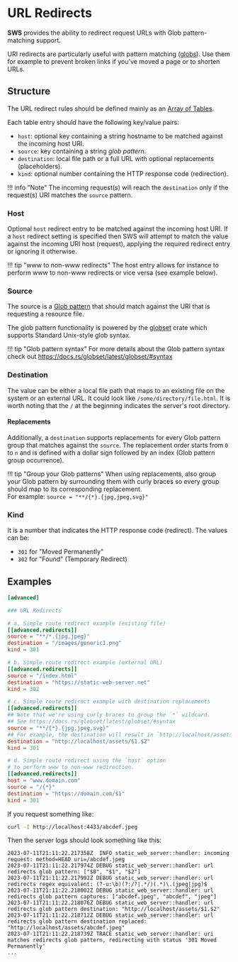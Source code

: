 # URL Redirects 

**SWS** provides the ability to redirect request URLs with Glob pattern-matching support.

URI redirects are particularly useful with pattern matching ([globs](https://en.wikipedia.org/wiki/Glob_(programming))). Use them for example to prevent broken links if you've moved a page or to shorten URLs.

## Structure

The URL redirect rules should be defined mainly as an [Array of Tables](https://toml.io/en/v1.0.0#array-of-tables).

Each table entry should have the following key/value pairs:

- `host`: optional key containing a string hostname to be matched against the incoming host URI.
- `source`: key containing a string _glob pattern_.
- `destination`: local file path or a full URL with optional replacements (placeholders).
- `kind`: optional number containing the HTTP response code (redirection).

!!! info "Note"
    The incoming request(s) will reach the `destination` only if the request(s) URI matches the `source` pattern.

### Host

Optional `host` redirect entry to be matched against the incoming host URI. If a `host` redirect setting is specified then SWS will attempt to match the value against the incoming URI host (request), applying the required redirect entry or ignoring it otherwise.

!!! tip "www to non-www redirects"
    The host entry allows for instance to perform www to non-www redirects or vice versa (see example below).

### Source

The source is a [Glob pattern](https://en.wikipedia.org/wiki/Glob_(programming)) that should match against the URI that is requesting a resource file.

The glob pattern functionality is powered by the [globset](https://docs.rs/globset/latest/globset/) crate which supports Standard Unix-style glob syntax.

!!! tip "Glob pattern syntax"
    For more details about the Glob pattern syntax check out https://docs.rs/globset/latest/globset/#syntax

### Destination

The value can be either a local file path that maps to an existing file on the system or an external URL.
It could look like `/some/directory/file.html`. It is worth noting that the `/` at the beginning indicates the server's root directory.

#### Replacements

Additionally, a `destination` supports replacements for every Glob pattern group that matches against the `source`.
The replacement order starts from `0` to `n` and is defined with a dollar sign followed by an index (Glob pattern group occurrence).

!!! tip "Group your Glob patterns"
    When using replacements, also group your Glob pattern by surrounding them with curly braces so every group should map to its corresponding replacement.<br>
    For example: `source = "**/{*}.{jpg,jpeg,svg}"`

### Kind

It is a number that indicates the HTTP response code (redirect).
The values can be:

- `301` for "Moved Permanently"
- `302` for "Found" (Temporary Redirect)

## Examples

```toml
[advanced]

### URL Redirects

# a. Simple route redirect example (existing file)
[[advanced.redirects]]
source = "**/*.{jpg,jpeg}"
destination = "/images/generic1.png"
kind = 301

# b. Simple route redirect example (external URL)
[[advanced.redirects]]
source = "/index.html"
destination = "https://static-web-server.net"
kind = 302

# c. Simple route redirect example with destination replacements
[[advanced.redirects]]
## Note that we're using curly braces to group the `*` wildcard.
## See https://docs.rs/globset/latest/globset/#syntax
source = "**/{*}.{jpg,jpeg,svg}"
## For example, the destination will result in `http://localhost/assets/abcdef.jpeg`
destination = "http://localhost/assets/$1.$2"
kind = 301

# d. Simple route redirect using the `host` option
# to perform www to non-www redirection.
[[advanced.redirects]]
host = "www.domain.com"
source = "/{*}"
destination = "https://domain.com/$1"
kind = 301
```

If you request something like:

```sh
curl -I http://localhost:4433/abcdef.jpeg
```

Then the server logs should look something like this:

```log
2023-07-11T21:11:22.217358Z  INFO static_web_server::handler: incoming request: method=HEAD uri=/abcdef.jpeg
2023-07-11T21:11:22.217974Z DEBUG static_web_server::handler: url redirects glob pattern: ["$0", "$1", "$2"]
2023-07-11T21:11:22.217992Z DEBUG static_web_server::handler: url redirects regex equivalent: (?-u:\b)(?:/?|.*/)(.*)\.(jpeg|jpg)$
2023-07-11T21:11:22.218002Z DEBUG static_web_server::handler: url redirects glob pattern captures: ["abcdef.jpeg", "abcdef", "jpeg"]
2023-07-11T21:11:22.218076Z DEBUG static_web_server::handler: url redirects glob pattern destination: "http://localhost/assets/$1.$2"
2023-07-11T21:11:22.218712Z DEBUG static_web_server::handler: url redirects glob pattern destination replaced: "http://localhost/assets/abcdef.jpeg"
2023-07-11T21:11:22.218739Z TRACE static_web_server::handler: uri matches redirects glob pattern, redirecting with status '301 Moved Permanently'
...
```
